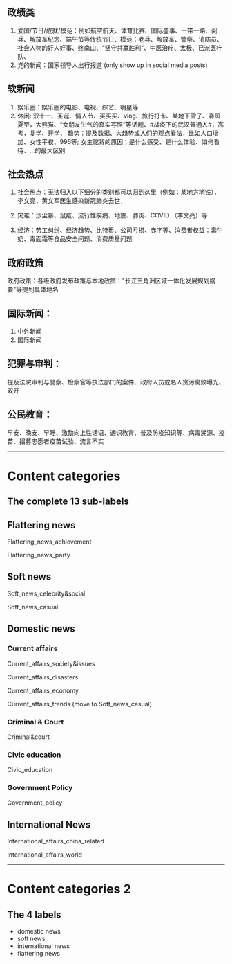 ## 政绩类
1. 爱国/节日/成就/模范：例如航空航天、体育比赛、国际盛事、一带一路、阅兵、解放军纪念、端午节等传统节日、模范：老兵、解放军、警察、消防员、社会人物的好人好事、终南山、“坚守共赢胜利”、中医治疗、太极、已派医疗队、
2. 党的新闻：国家领导人出行报道 (only show up in social media posts)


## 软新闻
1. 娱乐圈：娱乐圈的电影、电视、综艺、明星等
2. 休闲: 双十一、圣诞、情人节、买买买、vlog、旅行打卡、某地下雪了、春风夏至，大熊猫、“女朋友生气的真实写照”等话题、#战疫下的武汉普通人#，高考，复学、开学， 趋势：提及数据、大趋势或人们的观点看法，比如人口增加、女性平权、996等; 女生驼背的原因；是什么感受、是什么体验、如何看待、...的最大区别


## 社会热点
1. 社会热点：无法归入以下细分的类别都可以归到这里（例如：某地方地铁），李文亮，黄文军医生感染新冠肺炎去世，

2. 灾难：沙尘暴、鼠疫、流行性疾病、地震、肺炎、COVID （李文亮）等
3. 经济：劳工纠纷、经济趋势、比特币、公司亏损、赤字等、消费者权益：毒牛奶、毒面霜等食品安全问题、消费质量问题



## 政府政策
政府政策：各级政府发布政策与本地政策："长江三角洲区域一体化发展规划纲要"等提到具体地名


## 国际新闻：
1. 中外新闻
2. 国际新闻


## 犯罪与审判：
提及法院审判与警察、检察官等执法部门的案件、政府人员或名人贪污腐败曝光、双开

## 公民教育：
早安、晚安、早睡、激励向上性话语、通识教育、普及防疫知识等、病毒溯源、疫苗、招募志愿者疫苗试验、流言不实

----------------------------------------------------------------------------------------------------------------------------------------------------------------------------

# Content categories

## The complete 13 sub-labels


## Flattering news
Flattering_news_achievement

Flattering_news_party


## Soft news
Soft_news_celebrity&social

Soft_news_casual

## Domestic news

### Current affairs
Current_affairs_society&issues

Current_affairs_disasters 

Current_affairs_economy 

Current_affairs_trends (move to Soft_news_casual)


### Criminal & Court

Criminal&court


### Civic education

Civic_education



### Government Policy

Government_policy


## International News
International_affairs_china_related

International_affairs_world



---------------------------------------------------------------------------------------------------------------------------------------------------

# Content categories 2

## The 4 labels

- domestic news
- soft news
- international news
- flattering news







